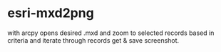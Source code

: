 # esri-mxd2png
with arcpy opens desired .mxd and zoom to selected records based in criteria and  iterate through records get &amp; save screenshot.
